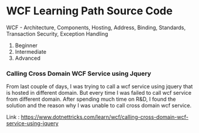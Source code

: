 # WCF Learning Path Source Code
WCF - Architecture, Components, Hosting, Address, Binding, Standards, Transaction Security, Exception Handling

1. Beginner
2. Intermediate
3. Advanced

### Calling Cross Domain WCF Service using Jquery
From last couple of days, I was trying to call a wcf service using jquery that is hosted in different domain. But every time I was failed to call wcf service from different domain. After spending much time on R&D, I found the solution and the reason why I was unable to call cross domain wcf service.

Link : https://www.dotnettricks.com/learn/wcf/calling-cross-domain-wcf-service-using-jquery
